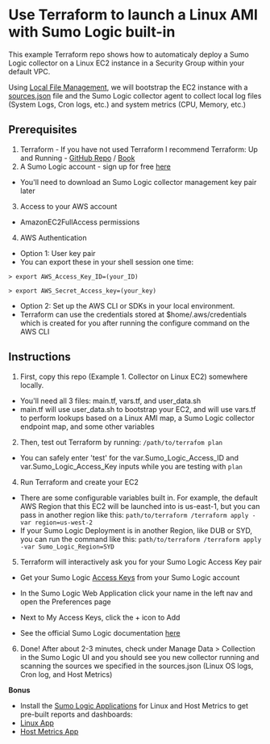 # Use Terraform to launch a Linux AMI with Sumo Logic built-in

This example Terraform repo shows how to automaticaly deploy a Sumo Logic collector on a Linux EC2 instance in a Security Group within your default VPC.

Using [Local File Management](https://help.sumologic.com/Send-Data/Sources/03Use-JSON-to-Configure-Sources/Local-Configuration-File-Management
), we will bootstrap the EC2 instance with a [sources.json](https://help.sumologic.com/Send-Data/Sources/03Use-JSON-to-Configure-Sources) file and the Sumo Logic collector agent to collect local log files (System Logs, Cron logs, etc.) and system metrics (CPU, Memory, etc.)


## Prerequisites

1. Terraform - If you have not used Terraform I recommend Terraform: Up and Running - [GitHub Repo](https://github.com/brikis98/terraform-up-and-running-code) / [Book](http://www.terraformupandrunning.com/)
2. A Sumo Logic account - sign up for free [here](https://www.sumologic.com/signup-free/?utm_medium=sales+email)
- You'll need to download an Sumo Logic collector management key pair later
3. Access to your AWS account
  - AmazonEC2FullAccess permissions
4. AWS Authentication
- Option 1: User key pair
- You can export these in your shell session one time:

```> export AWS_Access_Key_ID=(your_ID)```

```> export AWS_Secret_Access_key=(your_key)```

- Option 2: Set up the AWS CLI or SDKs in your local environment.
- Terraform can use the credentials stored at $home/.aws/credentials which is created for you after running the configure command on the AWS CLI


## Instructions

1. First, copy this repo (Example 1. Collector on Linux EC2) somewhere locally. 
- You'll need all 3 files: main.tf, vars.tf, and user_data.sh
- main.tf will use user_data.sh to bootstrap your EC2, and will use vars.tf to perform lookups based on a Linux AMI map, a Sumo Logic collector endpoint map, and some other variables

2. Then, test out Terraform by running: 
```/path/to/terrafom plan```
- You can safely enter 'test' for the var.Sumo_Logic_Access_ID and var.Sumo_Logic_Access_Key inputs while you are testing with ```plan```

4. Run Terraform and create your EC2
- There are some configurable variables built in. For example, the default AWS Region that this EC2 will be launched into is us-east-1, but you can pass in another region like this:
```path/to/terraform /terraform apply -var region=us-west-2```
- If your Sumo Logic Deployment is in another Region, like DUB or SYD, you can run the command like this:
```path/to/terraform /terraform apply -var Sumo_Logic_Region=SYD```

5. Terraform will interactively ask you for your Sumo Logic Access Key pair

- Get your Sumo Logic [Access Keys](https://help.sumologic.com/Manage/Security/Access-Keys) from your Sumo Logic account

- In the Sumo Logic Web Application click your name in the left nav and open the Preferences page
- Next to My Access Keys, click the + icon to Add
- See the official Sumo Logic documentation [here](https://help.sumologic.com/Manage/Security/Access-Keys)

6. Done! After about 2-3 minutes, check under Manage Data > Collection in the Sumo Logic UI and you should see you new collector running and scanning the sources we specified in the sources.json (Linux OS logs, Cron log, and Host Metrics)

**Bonus**
- Install the [Sumo Logic Applications](https://help.sumologic.com/Search/Library/Apps-in-Sumo-Logic/01-Sumo-Logic-Apps) for Linux and Host Metrics to get pre-built reports and dashboards:
- [Linux App](https://help.sumologic.com/Send-Data/Data_Types/Linux/Install_the_Linux_App)
- [Host Metrics App](https://help.sumologic.com/Send-Data/Data_Types/Host_Metrics/02Install_the_Host_Metrics_App)
